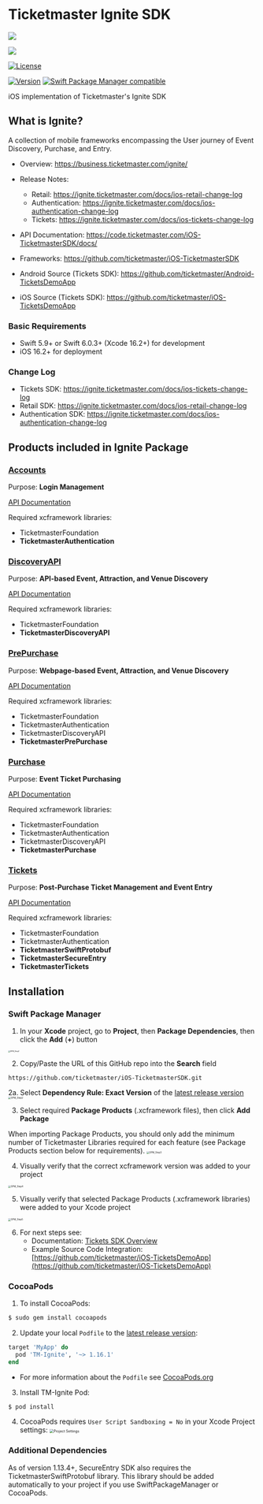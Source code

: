 # Ticketmaster Ignite SDK

[![](https://img.shields.io/endpoint?url=https%3A%2F%2Fswiftpackageindex.com%2Fapi%2Fpackages%2Fticketmaster%2FiOS-TicketmasterSDK%2Fbadge%3Ftype%3Dswift-versions)](https://swiftpackageindex.com/ticketmaster/iOS-TicketmasterSDK)

[![](https://img.shields.io/endpoint?url=https%3A%2F%2Fswiftpackageindex.com%2Fapi%2Fpackages%2Fticketmaster%2FiOS-TicketmasterSDK%2Fbadge%3Ftype%3Dplatforms)](https://swiftpackageindex.com/ticketmaster/iOS-TicketmasterSDK)

[![License](https://img.shields.io/cocoapods/l/TM-Ignite.svg?style=flat)](https://cocoapods.org/pods/TM-Ignite)

[![Version](https://img.shields.io/cocoapods/v/TM-Ignite.svg?style=flat)](https://cocoapods.org/pods/TM-Ignite) [![Swift Package Manager compatible](https://img.shields.io/badge/SwiftPM-compatible-brightgreen.svg)](https://swift.org/package-manager/)


iOS implementation of Ticketmaster's Ignite SDK

## What is Ignite?

A collection of mobile frameworks encompassing the User journey of Event Discovery, Purchase, and Entry.

* Overview: https://business.ticketmaster.com/ignite/
* Release Notes: 
  * Retail: https://ignite.ticketmaster.com/docs/ios-retail-change-log
  * Authentication: https://ignite.ticketmaster.com/docs/ios-authentication-change-log
  * Tickets: https://ignite.ticketmaster.com/docs/ios-tickets-change-log

* API Documentation: https://code.ticketmaster.com/iOS-TicketmasterSDK/docs/
* Frameworks: https://github.com/ticketmaster/iOS-TicketmasterSDK
* Android Source (Tickets SDK): https://github.com/ticketmaster/Android-TicketsDemoApp
* iOS Source (Tickets SDK): https://github.com/ticketmaster/iOS-TicketsDemoApp

### Basic Requirements

* Swift 5.9+ or Swift 6.0.3+ (Xcode 16.2+) for development
* iOS 16.2+ for deployment

### Change Log

* Tickets SDK: https://ignite.ticketmaster.com/docs/ios-tickets-change-log
* Retail SDK: https://ignite.ticketmaster.com/docs/ios-retail-change-log
* Authentication SDK: https://ignite.ticketmaster.com/docs/ios-authentication-change-log

## Products included in Ignite Package

### [Accounts](https://ignite.ticketmaster.com/docs/accounts-sdk-overview)

Purpose: **Login Management**

[API Documentation](https://code.ticketmaster.com/iOS-TicketmasterSDK/docs/TicketmasterAuthentication/documentation/ticketmasterauthentication/)

Required xcframework libraries:

* TicketmasterFoundation 
* **TicketmasterAuthentication**

### [DiscoveryAPI](https://ignite.ticketmaster.com/docs/discovery-overview)
Purpose: **API-based Event, Attraction, and Venue Discovery**

[API Documentation](https://code.ticketmaster.com/iOS-TicketmasterSDK/docs/TicketmasterDiscoveryAPI/documentation/ticketmasterdiscoveryapi/)

Required xcframework libraries:

* TicketmasterFoundation 
* **TicketmasterDiscoveryAPI**

### [PrePurchase](https://ignite.ticketmaster.com/docs/pre-purchase-overview)
Purpose: **Webpage-based Event, Attraction, and Venue Discovery**

[API Documentation](https://code.ticketmaster.com/iOS-TicketmasterSDK/docs/TicketmasterPrePurchase/documentation/ticketmasterprepurchase/)

Required xcframework libraries:

* TicketmasterFoundation 
* TicketmasterAuthentication
* TicketmasterDiscoveryAPI
* **TicketmasterPrePurchase**

### [Purchase](https://ignite.ticketmaster.com/docs/purchase-overview)
Purpose: **Event Ticket Purchasing**

[API Documentation](https://code.ticketmaster.com/iOS-TicketmasterSDK/docs/TicketmasterPurchase/documentation/ticketmasterpurchase/)

Required xcframework libraries:

* TicketmasterFoundation 
* TicketmasterAuthentication
* TicketmasterDiscoveryAPI
* **TicketmasterPurchase**

### [Tickets](https://ignite.ticketmaster.com/docs/tickets-sdk-overview)

Purpose: **Post-Purchase Ticket Management and Event Entry**

[API Documentation](https://code.ticketmaster.com/iOS-TicketmasterSDK/docs/TicketmasterTickets/documentation/ticketmastertickets/)

Required xcframework libraries:

* TicketmasterFoundation 
* TicketmasterAuthentication
* **TicketmasterSwiftProtobuf**
* **TicketmasterSecureEntry**
* **TicketmasterTickets**

## Installation

### Swift Package Manager

1. In your **Xcode** project, go to **Project**, then **Package Dependencies**, then click the **Add** (**+**) button
<img src="Screenshots/SPM_Step1.jpg" alt="SPM_Step1" style="zoom: 25%;" />

2. Copy/Paste the URL of this GitHub repo into the **Search** field
```
https://github.com/ticketmaster/iOS-TicketmasterSDK.git
```

2a. Select **Dependency Rule: Exact Version** of the [latest release version](https://github.com/ticketmaster/iOS-TicketmasterSDK/releases)
<img src="Screenshots/SPM_Step2.jpg" alt="SPM_Step2" style="zoom: 33%;" />

3. Select required **Package Products** (.xcframework files), then click **Add Package**

When importing Package Products, you should only add the minimum number of Ticketmaster Libraries required for each feature (see Package Products section below for requirements).
<img src="Screenshots/SPM_Step3.jpg" alt="SPM_Step3" style="zoom: 33%;" />

4. Visually verify that the correct xcframework version was added to your project
<img src="Screenshots/SPM_Step4.jpg" alt="SPM_Step4" style="zoom: 33%;" />

5. Visually verify that selected Package Products (.xcframework libraries) were added to your Xcode project
<img src="Screenshots/SPM_Step5.jpg" alt="SPM_Step5" style="zoom: 33%;" />

6. For next steps see:
   * Documentation: [Tickets SDK Overview](https://ignite.ticketmaster.com/docs/tickets-sdk-overview)
   * Example Source Code Integration: [https://github.com/ticketmaster/iOS-TicketsDemoApp](https://github.com/ticketmaster/iOS-TicketsDemoApp)

### CocoaPods
1. To install CocoaPods:
```ruby
$ sudo gem install cocoapods
````

2. Update your local `Podfile` to the [latest release version](https://github.com/ticketmaster/iOS-TicketmasterSDK/releases):

```ruby
target 'MyApp' do
  pod 'TM-Ignite', '~> 1.16.1'
end
```
   * For more information about the `Podfile` see [CocoaPods.org](https://cocoapods.org/)

3. Install TM-Ignite Pod:
```ruby
$ pod install
```

4. CocoaPods requires `User Script Sandboxing = No` in your Xcode Project settings:
   <img src="Screenshots/CocoaPodsProjectSettings.jpg" alt="Project Settings" style="zoom: 50%;" />

### Additional Dependencies

As of version 1.13.4+, SecureEntry SDK also requires the TicketmasterSwiftProtobuf library. This library should be added automatically to your project if you use SwiftPackageManager or CocoaPods.


